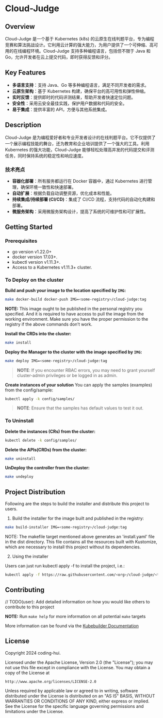 # Cloud-Judge

## Overview

Cloud-Judge 是一个基于 Kubernetes (k8s) 的云原生在线判题平台，专为编程竞赛和算法挑战设计。它利用云计算的强大能力，为用户提供了一个可伸缩、高可用的在线编程环境。Cloud-Judge 支持多种编程语言，包括但不限于 Java 和 Go，允许开发者在云上提交代码，即时获得反馈和评分。

## Key Features

- **多语言支持**：支持 Java、Go 等多种编程语言，满足不同开发者的需求。
- **云原生架构**：基于 Kubernetes 构建，确保平台的高可用性和弹性伸缩。
- **实时反馈**：提供即时的代码评测结果，帮助开发者快速定位问题。
- **安全性**：采用云安全最佳实践，保护用户数据和代码的安全。
- **易于集成**：提供丰富的 API，方便与其他系统集成。

## Description

Cloud-Judge 是为编程爱好者和专业开发者设计的在线判题平台。它不仅提供了一个展示编程技能的舞台，还为教育和企业培训提供了一个强大的工具。利用 Kubernetes 的强大功能，Cloud-Judge 能够轻松处理高并发的代码提交和评测任务，同时保持系统的稳定性和响应速度。

### 技术亮点

- **容器化部署**：所有服务都运行在 Docker 容器中，通过 Kubernetes 进行管理，确保环境一致性和快速部署。
- **自动扩展**：根据负载自动调整资源，优化成本和性能。
- **持续集成/持续部署 (CI/CD)**：集成了 CI/CD 流程，支持代码的自动化构建和部署。
- **微服务架构**：采用微服务架构设计，提高了系统的可维护性和可扩展性。

## Getting Started

### Prerequisites
- go version v1.22.0+
- docker version 17.03+.
- kubectl version v1.11.3+.
- Access to a Kubernetes v1.11.3+ cluster.

### To Deploy on the cluster
**Build and push your image to the location specified by `IMG`:**

```sh
make docker-build docker-push IMG=<some-registry>/cloud-judge:tag
```

**NOTE:** This image ought to be published in the personal registry you specified.
And it is required to have access to pull the image from the working environment.
Make sure you have the proper permission to the registry if the above commands don’t work.

**Install the CRDs into the cluster:**

```sh
make install
```

**Deploy the Manager to the cluster with the image specified by `IMG`:**

```sh
make deploy IMG=<some-registry>/cloud-judge:tag
```

> **NOTE**: If you encounter RBAC errors, you may need to grant yourself cluster-admin
privileges or be logged in as admin.

**Create instances of your solution**
You can apply the samples (examples) from the config/sample:

```sh
kubectl apply -k config/samples/
```

>**NOTE**: Ensure that the samples has default values to test it out.

### To Uninstall
**Delete the instances (CRs) from the cluster:**

```sh
kubectl delete -k config/samples/
```

**Delete the APIs(CRDs) from the cluster:**

```sh
make uninstall
```

**UnDeploy the controller from the cluster:**

```sh
make undeploy
```

## Project Distribution

Following are the steps to build the installer and distribute this project to users.

1. Build the installer for the image built and published in the registry:

```sh
make build-installer IMG=<some-registry>/cloud-judge:tag
```

NOTE: The makefile target mentioned above generates an 'install.yaml'
file in the dist directory. This file contains all the resources built
with Kustomize, which are necessary to install this project without
its dependencies.

2. Using the installer

Users can just run kubectl apply -f <URL for YAML BUNDLE> to install the project, i.e.:

```sh
kubectl apply -f https://raw.githubusercontent.com/<org>/cloud-judge/<tag or branch>/dist/install.yaml
```

## Contributing
// TODO(user): Add detailed information on how you would like others to contribute to this project

**NOTE:** Run `make help` for more information on all potential `make` targets

More information can be found via the [Kubebuilder Documentation](https://book.kubebuilder.io/introduction.html)

## License

Copyright 2024 coding-hui.

Licensed under the Apache License, Version 2.0 (the "License");
you may not use this file except in compliance with the License.
You may obtain a copy of the License at

    http://www.apache.org/licenses/LICENSE-2.0

Unless required by applicable law or agreed to in writing, software
distributed under the License is distributed on an "AS IS" BASIS,
WITHOUT WARRANTIES OR CONDITIONS OF ANY KIND, either express or implied.
See the License for the specific language governing permissions and
limitations under the License.

